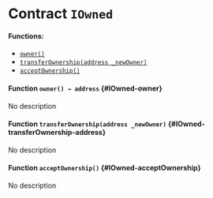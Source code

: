 # Contract `IOwned`



#### Functions:
- [`owner()`](#IOwned-owner)
- [`transferOwnership(address _newOwner)`](#IOwned-transferOwnership-address)
- [`acceptOwnership()`](#IOwned-acceptOwnership)


#### Function `owner() → address` {#IOwned-owner}
No description
#### Function `transferOwnership(address _newOwner)` {#IOwned-transferOwnership-address}
No description
#### Function `acceptOwnership()` {#IOwned-acceptOwnership}
No description

